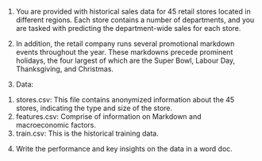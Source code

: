 1) You are provided with historical sales data for 45 retail stores located in different regions. Each store contains a number of departments, and you are tasked with predicting the department-wide sales for each store.

2) In addition, the retail company runs several promotional markdown events throughout the year. These markdowns precede prominent holidays, the four largest of which are the Super Bowl, Labour Day, Thanksgiving, and Christmas.

3) Data: 

1. stores.csv: This file contains anonymized information about the 45 stores, indicating the type and size of the store.
2. features.csv: Comprise of information on Markdown and macroeconomic factors.
3. train.csv: This is the historical training data.

4) Write the performance and key insights on the data in a word doc.
